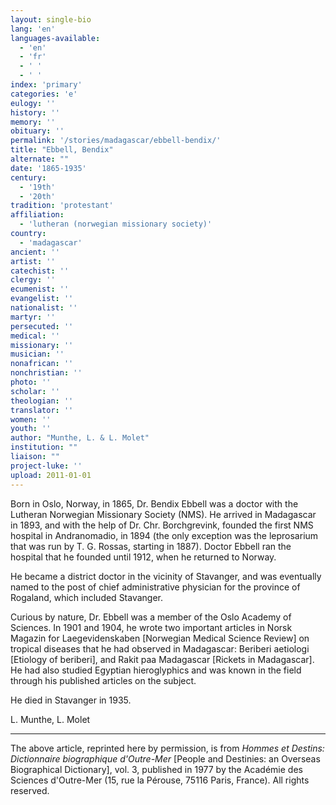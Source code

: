 ```yaml
---
layout: single-bio
lang: 'en'
languages-available:
  - 'en'
  - 'fr'
  - ' '
  - ' '
index: 'primary'
categories: 'e'
eulogy: ''
history: ''
memory: ''
obituary: ''
permalink: '/stories/madagascar/ebbell-bendix/'
title: "Ebbell, Bendix"
alternate: ""
date: '1865-1935'
century:
  - '19th'
  - '20th'
tradition: 'protestant'
affiliation:
  - 'lutheran (norwegian missionary society)'
country:
  - 'madagascar'
ancient: ''
artist: ''
catechist: ''
clergy: ''
ecumenist: ''
evangelist: ''
nationalist: ''
martyr: ''
persecuted: ''
medical: ''
missionary: ''
musician: ''
nonafrican: ''
nonchristian: ''
photo: ''
scholar: ''
theologian: ''
translator: ''
women: ''
youth: ''
author: "Munthe, L. & L. Molet"
institution: ""
liaison: ""
project-luke: ''
upload: 2011-01-01
---
```




Born in Oslo, Norway, in 1865, Dr. Bendix Ebbell was a doctor with the Lutheran Norwegian Missionary Society (NMS). He arrived in Madagascar in 1893, and with the help of Dr. Chr. Borchgrevink, founded the first NMS hospital in Andranomadio, in 1894 (the only exception was the leprosarium that was run by T. G. Rossas, starting in 1887). Doctor Ebbell ran the hospital that he founded until 1912, when he returned to Norway.

He became a district doctor in the vicinity of Stavanger, and was eventually named to the post of chief administrative physician for the province of Rogaland, which included Stavanger.

Curious by nature, Dr. Ebbell was a member of the Oslo Academy of Sciences. In 1901 and 1904, he wrote two important articles in Norsk Magazin for Laegevidenskaben [Norwegian Medical Science Review] on tropical diseases that he had observed in Madagascar: Beriberi aetiologi [Etiology of beriberi], and Rakit paa Madagascar [Rickets in Madagascar]. He had also studied Egyptian hieroglyphics and was known in the field through his published articles on the subject.

He died in Stavanger in 1935.

L. Munthe, L. Molet

---

The above article, reprinted here by permission, is from *Hommes et Destins: Dictionnaire biographique d'Outre-Mer* [People and Destinies: an Overseas Biographical Dictionary], vol. 3, published in 1977 by the Académie des Sciences d'Outre-Mer (15, rue la Pérouse, 75116 Paris, France). All rights reserved.